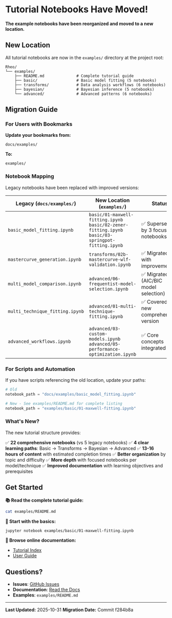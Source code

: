 # Tutorial Notebooks Have Moved!

**The example notebooks have been reorganized and moved to a new location.**

## New Location

All tutorial notebooks are now in the `examples/` directory at the project root:

```
Rheo/
└── examples/
    ├── README.md              # Complete tutorial guide
    ├── basic/                 # Basic model fitting (5 notebooks)
    ├── transforms/            # Data analysis workflows (6 notebooks)
    ├── bayesian/              # Bayesian inference (5 notebooks)
    └── advanced/              # Advanced patterns (6 notebooks)
```

## Migration Guide

### For Users with Bookmarks

**Update your bookmarks from:**
```
docs/examples/
```

**To:**
```
examples/
```

### Notebook Mapping

Legacy notebooks have been replaced with improved versions:

| Legacy (`docs/examples/`) | New Location (`examples/`) | Status |
|---------------------------|----------------------------|--------|
| `basic_model_fitting.ipynb` | `basic/01-maxwell-fitting.ipynb`<br>`basic/02-zener-fitting.ipynb`<br>`basic/03-springpot-fitting.ipynb` | ✅ Superseded by 3 focused notebooks |
| `mastercurve_generation.ipynb` | `transforms/02b-mastercurve-wlf-validation.ipynb` | ✅ Migrated with improvements |
| `multi_model_comparison.ipynb` | `advanced/06-frequentist-model-selection.ipynb` | ✅ Migrated (AIC/BIC model selection) |
| `multi_technique_fitting.ipynb` | `advanced/01-multi-technique-fitting.ipynb` | ✅ Covered in new comprehensive version |
| `advanced_workflows.ipynb` | `advanced/03-custom-models.ipynb`<br>`advanced/05-performance-optimization.ipynb` | ✅ Core concepts integrated |

### For Scripts and Automation

If you have scripts referencing the old location, update your paths:

```python
# Old
notebook_path = "docs/examples/basic_model_fitting.ipynb"

# New - See examples/README.md for complete listing
notebook_path = "examples/basic/01-maxwell-fitting.ipynb"
```

### What's New?

The new tutorial structure provides:

✅ **22 comprehensive notebooks** (vs 5 legacy notebooks)
✅ **4 clear learning paths**: Basic → Transforms → Bayesian → Advanced
✅ **13-16 hours of content** with estimated completion times
✅ **Better organization** by topic and difficulty
✅ **More depth** with focused notebooks per model/technique
✅ **Improved documentation** with learning objectives and prerequisites

## Get Started

**📚 Read the complete tutorial guide:**
```bash
cat examples/README.md
```

**🚀 Start with the basics:**
```bash
jupyter notebook examples/basic/01-maxwell-fitting.ipynb
```

**📖 Browse online documentation:**
- [Tutorial Index](https://rheo.readthedocs.io/en/latest/examples/index.html)
- [User Guide](https://rheo.readthedocs.io/en/latest/user_guide.html)

## Questions?

- **Issues**: [GitHub Issues](https://github.com/imewei/Rheo/issues)
- **Documentation**: [Read the Docs](https://rheo.readthedocs.io/)
- **Examples**: `examples/README.md`

---

**Last Updated:** 2025-10-31
**Migration Date:** Commit f284b8a
